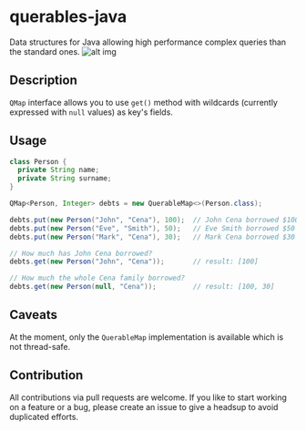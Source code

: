 # querables-java
Data structures for Java allowing high performance complex queries than the standard ones. ![alt img](https://travis-ci.org/Querables/querables-java.svg?branch=master)

## Description
`QMap` interface allows you to use `get()` method with wildcards (currently expressed with `null` values) as key's fields.

## Usage
```java
class Person {
  private String name;
  private String surname;
}

QMap<Person, Integer> debts = new QuerableMap<>(Person.class);

debts.put(new Person("John", "Cena"), 100);  // John Cena borrowed $100
debts.put(new Person("Eve", "Smith"), 50);   // Eve Smith borrowed $50
debts.put(new Person("Mark", "Cena"), 30);   // Mark Cena borrowed $30

// How much has John Cena borrowed?
debts.get(new Person("John", "Cena"));       // result: [100]

// How much the whole Cena family borrowed?
debts.get(new Person(null, "Cena"));         // result: [100, 30]
```

## Caveats
At the moment, only the `QuerableMap` implementation is available which is not thread-safe.

## Contribution
All contributions via pull requests are welcome. If you like to start working on a feature or a bug, please create an issue to give a headsup to avoid duplicated efforts.
